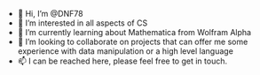 - 👋 Hi, I’m @DNF78
- 👀 I’m interested in all aspects of CS
- 🌱 I’m currently learning about Mathematica from Wolfram Alpha
- 💞️ I’m looking to collaborate on projects that can offer me some experience with data manipulation or a high level language
- 📫 I can be reached here, please feel free to get in touch.

<!---
DNF78/DNF78 is a ✨ special ✨ repository because its `README.md` (this file) appears on your GitHub profile.
You can click the Preview link to take a look at your changes.
--->
